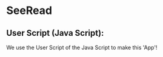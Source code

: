 # SeeRead
## User Script (Java Script):
We use the User Script of the Java Script to make this 'App'!
